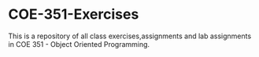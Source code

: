 # COE-351-Exercises
This is a repository of all class exercises,assignments and lab assignments in COE 351 - Object Oriented Programming. 
